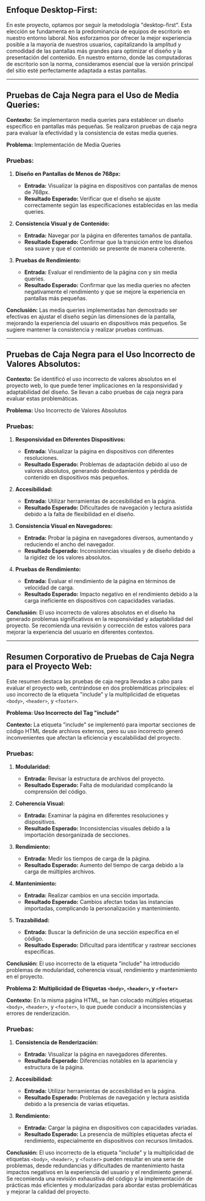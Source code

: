 ## Enfoque Desktop-First:

En este proyecto, optamos por seguir la metodología "desktop-first". Esta elección se fundamenta en la predominancia de equipos de escritorio en nuestro entorno laboral. Nos esforzamos por ofrecer la mejor experiencia posible a la mayoría de nuestros usuarios, capitalizando la amplitud y comodidad de las pantallas más grandes para optimizar el diseño y la presentación del contenido. En nuestro entorno, donde las computadoras de escritorio son la norma, consideramos esencial que la versión principal del sitio esté perfectamente adaptada a estas pantallas.

---

## Pruebas de Caja Negra para el Uso de Media Queries:

**Contexto:** Se implementaron media queries para establecer un diseño específico en pantallas más pequeñas. Se realizaron pruebas de caja negra para evaluar la efectividad y la consistencia de estas media queries.

**Problema:** Implementación de Media Queries

### Pruebas:

1. **Diseño en Pantallas de Menos de 768px:**
   - **Entrada:** Visualizar la página en dispositivos con pantallas de menos de 768px.
   - **Resultado Esperado:** Verificar que el diseño se ajuste correctamente según las especificaciones establecidas en las media queries.

2. **Consistencia Visual y de Contenido:**
   - **Entrada:** Navegar por la página en diferentes tamaños de pantalla.
   - **Resultado Esperado:** Confirmar que la transición entre los diseños sea suave y que el contenido se presente de manera coherente.

3. **Pruebas de Rendimiento:**
   - **Entrada:** Evaluar el rendimiento de la página con y sin media queries.
   - **Resultado Esperado:** Confirmar que las media queries no afecten negativamente el rendimiento y que se mejore la experiencia en pantallas más pequeñas.

**Conclusión:** Las media queries implementadas han demostrado ser efectivas en ajustar el diseño según las dimensiones de la pantalla, mejorando la experiencia del usuario en dispositivos más pequeños. Se sugiere mantener la consistencia y realizar pruebas continuas.

---

## Pruebas de Caja Negra para el Uso Incorrecto de Valores Absolutos:

**Contexto:** Se identificó el uso incorrecto de valores absolutos en el proyecto web, lo que puede tener implicaciones en la responsividad y adaptabilidad del diseño. Se llevan a cabo pruebas de caja negra para evaluar estas problemáticas.

**Problema:** Uso Incorrecto de Valores Absolutos

### Pruebas:

1. **Responsividad en Diferentes Dispositivos:**
   - **Entrada:** Visualizar la página en dispositivos con diferentes resoluciones.
   - **Resultado Esperado:** Problemas de adaptación debido al uso de valores absolutos, generando desbordamientos y pérdida de contenido en dispositivos más pequeños.

2. **Accesibilidad:**
   - **Entrada:** Utilizar herramientas de accesibilidad en la página.
   - **Resultado Esperado:** Dificultades de navegación y lectura asistida debido a la falta de flexibilidad en el diseño.

3. **Consistencia Visual en Navegadores:**
   - **Entrada:** Probar la página en navegadores diversos, aumentando y reduciendo el ancho del navegador.
   - **Resultado Esperado:** Inconsistencias visuales y de diseño debido a la rigidez de los valores absolutos.

4. **Pruebas de Rendimiento:**
   - **Entrada:** Evaluar el rendimiento de la página en términos de velocidad de carga.
   - **Resultado Esperado:** Impacto negativo en el rendimiento debido a la carga ineficiente en dispositivos con capacidades variadas.

**Conclusión:** El uso incorrecto de valores absolutos en el diseño ha generado problemas significativos en la responsividad y adaptabilidad del proyecto. Se recomienda una revisión y corrección de estos valores para mejorar la experiencia del usuario en diferentes contextos.

---

## Resumen Corporativo de Pruebas de Caja Negra para el Proyecto Web:

Este resumen destaca las pruebas de caja negra llevadas a cabo para evaluar el proyecto web, centrándose en dos problemáticas principales: el uso incorrecto de la etiqueta "include" y la multiplicidad de etiquetas `<body>`, `<header>`, y `<footer>`.

**Problema: Uso Incorrecto del Tag "include"**

**Contexto:** La etiqueta "include" se implementó para importar secciones de código HTML desde archivos externos, pero su uso incorrecto generó inconvenientes que afectan la eficiencia y escalabilidad del proyecto.

### Pruebas:

1. **Modularidad:**
   - **Entrada:** Revisar la estructura de archivos del proyecto.
   - **Resultado Esperado:** Falta de modularidad complicando la comprensión del código.

2. **Coherencia Visual:**
   - **Entrada:** Examinar la página en diferentes resoluciones y dispositivos.
   - **Resultado Esperado:** Inconsistencias visuales debido a la importación desorganizada de secciones.

3. **Rendimiento:**
   - **Entrada:** Medir los tiempos de carga de la página.
   - **Resultado Esperado:** Aumento del tiempo de carga debido a la carga de múltiples archivos.

4. **Mantenimiento:**
   - **Entrada:** Realizar cambios en una sección importada.
   - **Resultado Esperado:** Cambios afectan todas las instancias importadas, complicando la personalización y mantenimiento.

5. **Trazabilidad:**
   - **Entrada:** Buscar la definición de una sección específica en el código.
   - **Resultado Esperado:** Dificultad para identificar y rastrear secciones específicas.

**Conclusión:** El uso incorrecto de la etiqueta  "include" ha introducido problemas de modularidad, coherencia visual, rendimiento y mantenimiento en el proyecto.

**Problema 2: Multiplicidad de Etiquetas `<body>`, `<header>`, y `<footer>`**

**Contexto:** En la misma página HTML, se han colocado múltiples etiquetas `<body>`, `<header>`, y `<footer>`, lo que puede conducir a inconsistencias y errores de renderización.

### Pruebas:

1. **Consistencia de Renderización:**
   - **Entrada:** Visualizar la página en navegadores diferentes.
   - **Resultado Esperado:** Diferencias notables en la apariencia y estructura de la página.

2. **Accesibilidad:**
   - **Entrada:** Utilizar herramientas de accesibilidad en la página.
   - **Resultado Esperado:** Problemas de navegación y lectura asistida debido a la presencia de varias etiquetas.

3. **Rendimiento:**
   - **Entrada:** Cargar la página en dispositivos con capacidades variadas.
   - **Resultado Esperado:** La presencia de múltiples etiquetas afecta el rendimiento, especialmente en dispositivos con recursos limitados.

**Conclusión:** El uso incorrecto de la etiqueta "include" y la multiplicidad de etiquetas `<body>`, `<header>`, y `<footer>` pueden resultar en una serie de problemas, desde redundancias y dificultades de mantenimiento hasta impactos negativos en la experiencia del usuario y el rendimiento general. Se recomienda una revisión exhaustiva del código y la implementación de prácticas más eficientes y modularizadas para abordar estas problemáticas y mejorar la calidad del proyecto.

